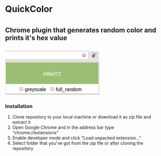 <h1>QuickColor<h1>
<h2>Chrome plugin that generates random color and prints it's hex value<h2>
<img src="https://github.com/ivke080/quickcolor/blob/master/screenshot.png">
<h3>Installation</h3>
<ol>
<li>Clone repository to your local machine or download it as zip file and extract it</li>
<li>Open Google Chrome and in the address bar type "chrome://extensions"</li>
<li>Enable developer mode and click "Load unpacked extension..."</li>
<li>Select folder that you've got from the zip file or after cloning the repository</li>
</ol>

